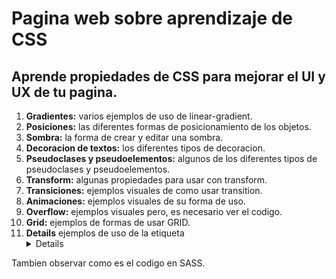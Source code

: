 # Pagina web sobre aprendizaje de CSS

## Aprende propiedades de CSS para mejorar el UI y UX de tu pagina.

1. **Gradientes:** varios ejemplos de uso de linear-gradient.
2. **Posiciones:** las diferentes formas de posicionamiento de los objetos.
3. **Sombra:** la forma de crear y editar una sombra.
4. **Decoracion de textos:** los diferentes tipos de decoracion.
5. **Pseudoclases y pseudoelementos:** algunos de los diferentes tipos de pseudoclases y pseudoelementos.
6. **Transform:** algunas propiedades para usar con transform.
7. **Transiciones:** ejemplos visuales de como usar transition.
8. **Animaciones:** ejemplos visuales de su forma de uso.
9. **Overflow:** ejemplos visuales pero, es necesario ver el codigo.
10. **Grid:** ejemplos de formas de usar GRID.
11. **Details** ejemplos de uso de la etiqueta <details><details/>.

Tambien observar como es el codigo en SASS.